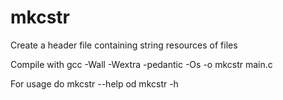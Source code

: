 # mkcstr
Create a header file containing string resources of files

Compile with gcc -Wall -Wextra -pedantic -Os -o mkcstr main.c

For usage do mkcstr --help od mkcstr -h
